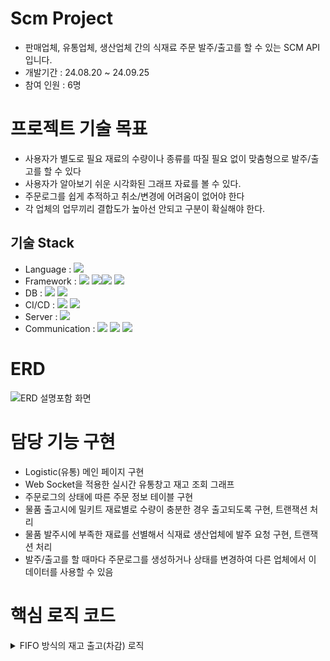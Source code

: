 # Scm Project
* 판매업체, 유통업체, 생산업체 간의 식재료 주문 발주/출고를 할 수 있는 SCM API 입니다.
* 개발기간 : 24.08.20 ~ 24.09.25
* 참여 인원 : 6명
# 프로젝트 기술 목표
* 사용자가 별도로 필요 재료의 수량이나 종류를 따질 필요 없이 맞춤형으로 발주/출고를 할 수 있다
* 사용자가 알아보기 쉬운 시각화된 그래프 자료를 볼 수 있다.
* 주문로그를 쉽게 추적하고 취소/변경에 어려움이 없어야 한다
* 각 업체의 업무끼리 결합도가 높아선 안되고 구분이 확실해야 한다.
## 기술 Stack
* Language : <img src="https://img.shields.io/badge/Java-blue?style=for-the-badge&logo=jameson&logoColor=004027">
* Framework : <img src="https://img.shields.io/badge/spring-6DB33F?style=for-the-badge&logo=spring&logoColor=white"> <img src="https://img.shields.io/badge/springboot-6DB33F?style=for-the-badge&logo=springboot&logoColor=white"><img src="https://img.shields.io/badge/Javascript-F7DF1E?style=for-the-badge&logo=Javascript&logoColor=white"> <img src="https://img.shields.io/badge/jquery-0769AD?style=for-the-badge&logo=jquery&logoColor=white">
* DB : <img src="https://img.shields.io/badge/mariadb-003545?style=for-the-badge&logo=mariadb&logoColor=white"> <img src="https://img.shields.io/badge/mysql-4479A1?style=for-the-badge&logo=mysql&logoColor=white">
* CI/CD : <img src="https://img.shields.io/badge/github-181717?style=for-the-badge&logo=github&logoColor=white"> <img src="https://img.shields.io/badge/docker-2496ED?style=for-the-badge&logo=docker&logoColor=white">
* Server : <img src="https://img.shields.io/badge/amazon web services-232F3E?style=for-the-badge&logo=amazonwebservices&logoColor=white"> 
* Communication : <img src="https://img.shields.io/badge/slack-4A154B?style=for-the-badge&logo=slack&logoColor=white">
<img src="https://img.shields.io/badge/notion-000000?style=for-the-badge&logo=notion&logoColor=white"> <img src="https://img.shields.io/badge/google drive-4285F4?style=for-the-badge&logo=googledrive&logoColor=white">
# ERD
![ERD 설명포함 화면](https://github.com/user-attachments/assets/6472a7e3-73be-4c43-b8b0-ac360c5bafc3)
# 담당 기능 구현
* Logistic(유통) 메인 페이지 구현
* Web Socket을 적용한 실시간 유통창고 재고 조회 그래프
* 주문로그의 상태에 따른 주문 정보 테이블 구현
* 물품 출고시에 밀키트 재료별로 수량이 충분한 경우 출고되도록 구현, 트랜잭션 처리
* 물품 발주시에 부족한 재료를 선별해서 식재료 생산업체에 발주 요청 구현, 트랜잭션 처리
* 발주/출고를 할 때마다 주문로그를 생성하거나 상태를 변경하여 다른 업체에서 이 데이터를 사용할 수 있음
# 핵심 로직 코드
<details>
  <summary>FIFO 방식의 재고 출고(차감) 로직</summary>
```java
@Transactional
    public boolean processKitOrder(String kitOrderId) {

        // 처리 전 상태(1) 이 아니면 로직 안 수행되게 false 로 리턴
        int currentStatus = kitOrderProcessDao.findKitOrderStatus(kitOrderId);
        if (currentStatus != 1) {
            return false;
        }

        // 1. 주문에 해당하는 재료 목록과 필요 수량 가져옴
        Integer orderQuantity = findOrderQuantityByKitOrderId(kitOrderId);

        // 2. 밀키트 주문에 해당하는 밀키트 ID 가져오기
        String mealKitId = findMealKitByKitOrderId(kitOrderId);

        // 3. 주문에 해당하는 재료 목록과 필요 수량을 가져옴 (각 재료별)
        List<Map<String, Object>> ingredients = kitOrderProcessDao.findKitRecipeWithStock(mealKitId, orderQuantity);

        // 4. 모든 재료의 재고가 충분한지 먼저 확인 (검증 단계)
        for (Map<String, Object> ingredient : ingredients) {
            String sourceId = (String) ingredient.get("재료번호");
            int required = ((Number) ingredient.get("필요수량")).intValue(); // Number로 받고 int로 변환
            int totalStockOfSameSource = ((Number) ingredient.get("창고재고수량")).intValue(); // 동일하게 변환

            // 하나라도 재고가 부족하면 바로 실패 처리 (출고 로직 처음부터 실행하지 않음)
            if (totalStockOfSameSource < required) {
                return false; // 재고 부족으로 출고 실패
            }
        }

        // 5. 모든 재료의 재고가 충분한 경우에만 출고 로직을 실행
        for (Map<String, Object> ingredient : ingredients) {
            String sourceId = (String) ingredient.get("재료번호");
            int required = ((Number) ingredient.get("필요수량")).intValue();

            // 재고 리스트를 오래된 순서로 가져옴
            List<Map<String, Object>> warehouseStacks = kitOrderProcessDao.findWarehouseStacks(sourceId);

            // FIFO 방식으로 재고 차감
            for (Map<String, Object> stack : warehouseStacks) {
                if (required <= 0) {
                    break; // 필요 수량을 모두 처리했으면 중단
                }

                String stackId = (String) stack.get("유통창고ID");
                int stock = (int) stack.get("재고수량");

                if (stock > 0) {
                    if (stock >= required) {
                        kitOrderProcessDao.updateWarehouseStockWithStackId(stackId, required); // 재고 차감
                        required = 0; // 필요 수량 충족
                        break; // 현재 재료는 처리 완료
                    } else {
                        kitOrderProcessDao.updateWarehouseStockWithStackId(stackId, stock);
                        required -= stock; // 남은 필요 수량 계산
                    }
                }
            }
        }

        // 6. 모든 재료가 성공적으로 출고되었으면 주문 상태를 '처리 완료'로 업데이트
        kitOrderProcessDao.updateKitOrderStatus(kitOrderId, 6); // 상태 6으로 변경
        kitOrderProcessDao.insertKitOrderLog(kitOrderId, 6); // 로그 기록 추가

        messagingTemplate.convertAndSend("/topic/warehouse/update", "update");

        return true; // 성공적으로 처리 완료
    }
```</details>


